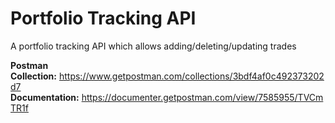# Portfolio Tracking API
A portfolio tracking API which allows adding/deleting/updating trades

**Postman Collection:** https://www.getpostman.com/collections/3bdf4af0c492373202d7 
**Documentation:** https://documenter.getpostman.com/view/7585955/TVCmTR1f

